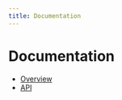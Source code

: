 ```yaml
---
title: Documentation
---
```



# Documentation

<div markdown='1' class='big'>

* [Overview](/overview/)
* [API](/documentation/api/)

</div>
